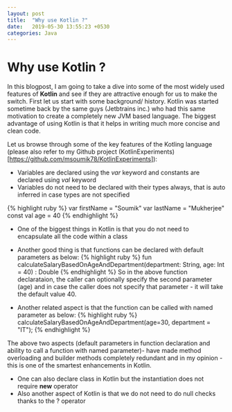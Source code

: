 ```yaml
---
layout: post
title:  "Why use Kotlin ?"
date:   2019-05-30 13:55:23 +0530
categories: Java
---
```


# Why use Kotlin ? 

In this blogpost, I am going to take a dive into some of the most widely used features of **Kotlin** and see if they are attractive 
enough for us to make the switch. First let us start with some background/ history. Kotlin was started sometime back by the same guys (Jetbtrains inc.) who had this same motivation to create a completely new JVM based language. The biggest advantage of using Kotlin is that it helps in writing much more concise and clean code.

Let us browse through some of the key features of the Kotling language (please also refer to my Github project (KotlinExperiments) [https://github.com/msoumik78/KotlinExperiments]):
* Variables are declared using the *var* keyword and constants are declared using *val* keyword
* Variables do not need to be declared with their types always, that is auto inferred in case types are not specified

{% highlight ruby %}
var firstName = "Soumik"
var lastName = "Mukherjee"
const val age = 40
{% endhighlight %}

* One of the biggest things in Kotlin is that you do not need to encapsulate all the code within a class
* Another good thing is that functions can be declared with default parameters as below:
{% highlight ruby %}
fun calculateSalaryBasedOnAgeAndDepartment(department: String, age: Int = 40) : Double
{% endhighlight %}
So in the above function declarataion, the caller can optionally specify the second parameter (age) and in case the caller does not specify that parameter - it will take the default value 40.

* Another related aspect is that the function can be called with named parameter as below:
{% highlight ruby %}
calculateSalaryBasedOnAgeAndDepartment(age=30, department = "IT");
{% endhighlight %}

The above two aspects (default parameters in function declaration and ability to call a function with named parameter)- have made method overloading and builder methods completely redundant and in my opinion - this is one of the smartest enhancements in Kotlin.

* One can also declare class in Kotlin but the instantiation does not require **new** operator
* Also another aspect of Kotlin is that we do not need to do null checks thanks to the ? operator





